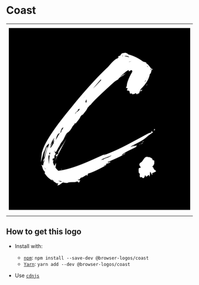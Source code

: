 # Coast

<table>
    <tbody>
        <tr>
            <td height="512px" width="512px">
                <a href="./"><img width="500px" src="coast_512x512.png" alt="Coast browser logo"></a>
            </td>
        <tr>
    </tbody>
</table>


## How to get this logo

* Install with:

  * [`npm`](https://www.npmjs.com/): `npm install --save-dev @browser-logos/coast`
  * [`Yarn`](https://yarnpkg.com/): `yarn add --dev @browser-logos/coast`

* Use [`cdnjs`](https://cdnjs.com/libraries/browser-logos)

